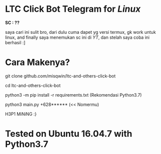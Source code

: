 # LTC Click Bot Telegram for *Linux*
**SC : ??**

saya cari ini sulit bro, dari dulu cuma dapet yg versi termux, gk work untuk linux, and finally saya menemukan sc ini di *YT*, dan stelah saya coba ini berhasil :]
# Cara Makenya?
git clone github.com/misqwin/ltc-and-others-click-bot

cd ltc-and-others-click-bot

python3 -m pip install -r requirements.txt (Rekomendasi Python3.7)

python3 main.py +628****** (<< Nomermu)

H3P1 MiNiNG :}
# Tested on Ubuntu 16.04.7 with Python3.7
